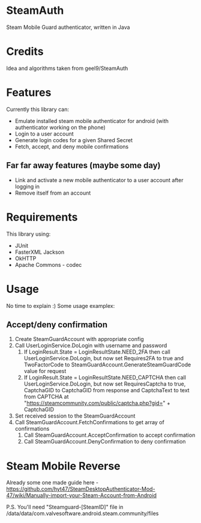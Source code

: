 # SteamAuth
Steam Mobile Guard authenticator, written in Java

# Credits
Idea and algorithms taken from geel9/SteamAuth

# Features
Currently this library can:
* Emulate installed steam mobile authenticator for android (with authenticator working on the phone)
* Login to a user account
* Generate login codes for a given Shared Secret
* Fetch, accept, and deny mobile confirmations

## Far far away features (maybe some day)
* Link and activate a new mobile authenticator to a user account after logging in
* Remove itself from an account

# Requirements
This library using:
* JUnit
* FasterXML Jackson
* OkHTTP
* Apache Commons - codec

# Usage
No time to explain :)
Some usage examplex:
## Accept/deny confirmation
1. Create SteamGuardAccount with appropriate config
1. Call UserLoginService.DoLogin with username and password
   1. If LoginResult.State = LoginResultState.NEED_2FA then call UserLoginService.DoLogin, but now set Requires2FA to true and TwoFactorCode to SteamGuardAccount.GenerateSteamGuardCode value for request
   1. If LoginResult.State = LoginResultState.NEED_CAPTCHA then call UserLoginService.DoLogin, but now set RequiresCaptcha to true, CaptchaGID to CaptchaGID from response and CaptchaText to text from CAPTCHA at "https://steamcommunity.com/public/captcha.php?gid=" + CaptchaGID
1. Set received session to the SteamGuardAccount
1. Call SteamGuardAccount.FetchConfirmations to get array of confirmations
   1. Call SteamGuardAccount.AcceptConfirmation to accept confirmation
   1. Call SteamGuardAccount.DenyConfirmation to deny confirmation

# Steam Mobile Reverse
Already some one made guide here - https://github.com/hyt47/SteamDesktopAuthenticator-Mod-47/wiki/Manually-import-your-Steam-Account-from-Android

P.S. You'll need "Steamguard-[SteamID]" file in /data/data/com.valvesoftware.android.steam.community/files